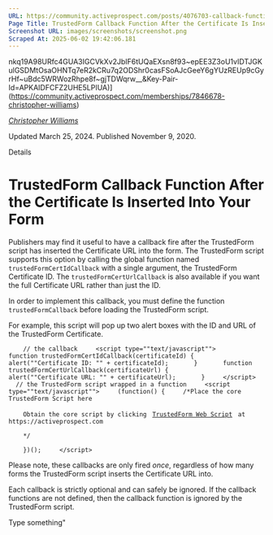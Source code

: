 ```yaml
---
URL: https://community.activeprospect.com/posts/4076703-callback-function-after-the-certificate-is-inserted-into-your-form
Page Title: TrustedForm Callback Function After the Certificate Is Inserted Into Your Form
Screenshot URL: images/screenshots/screenshot.png
Scraped At: 2025-06-02 19:42:06.181
---
```

nkq19A98URfc4GUA3IGCVkXv2JbIF6tUQaEXsn8f93~epEE3Z3oU1vIDTJGKulGSDMtOsaOHNTq7eR2kCRu7q2ODShr0casFSoAJcGeeY6gYUzREUp9cGyrHf~uBdc5WRWozRhpe8f~gjTDWqrw__&Key-Pair-Id=APKAIDFCFZ2UHE5LPIUA)](https://community.activeprospect.com/memberships/7846678-christopher-williams)

[_Christopher Williams_](https://community.activeprospect.com/memberships/7846678-christopher-williams)

Updated March 25, 2024. Published November 9, 2020.

Details

# TrustedForm Callback Function After the Certificate Is Inserted Into Your Form

Publishers may find it useful to have a callback fire after the TrustedForm script has inserted the Certificate URL into the form. The TrustedForm script supports this option by calling the global function named `trustedFormCertIdCallback` with a single argument, the TrustedForm Certificate ID. The `trustedFormCertUrlCallback` is also available if you want the full Certificate URL rather than just the ID.

In order to implement this callback, you must define the function `trustedFormCallback` before loading the TrustedForm script.

For example, this script will pop up two alert boxes with the ID and URL of the TrustedForm Certificate.

`    // the callback
    <script type=""text/javascript"">
      function trustedFormCertIdCallback(certificateId) {
        alert(""Certificate ID: "" + certificateId);
      }
      function trustedFormCertUrlCallback(certificateUrl) {
        alert(""Certificate URL: "" + certificateUrl);
      }
    </script>
    // the TrustedForm script wrapped in a function
    <script type=""text/javascript"">
    (function() {
    /*Place the core TrustedForm Script here`

`    Obtain the core script by clicking ` [`TrustedForm Web Script`](https://sso.activeprospect.com/trustedform/script) ` at https://activeprospect.com`

`    */`

`    })();
    </script>`

Please note, these callbacks are only fired _once_, regardless of how many forms the TrustedForm script inserts the Certificate URL into.

Each callback is strictly optional and can safely be ignored. If the callback functions are not defined, then the callback function is ignored by the TrustedForm script.

Type something"
